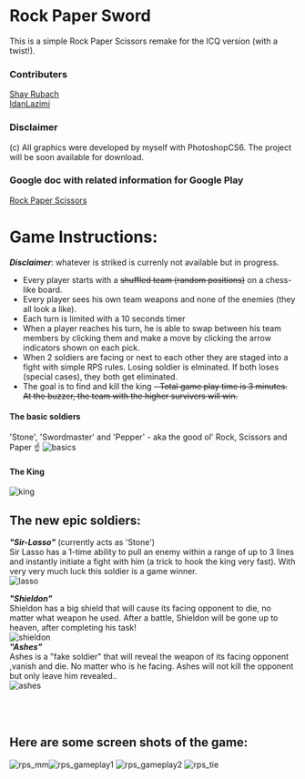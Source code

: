 


Rock Paper Sword
==

This is a simple Rock Paper Scissors remake for the ICQ version (with a twist!).

### Contributers
[Shay Rubach](https://github.com/ShayRubach)<br>
[IdanLazimi](https://github.com/idanlazimi)<br>

### Disclaimer 
(c) All graphics were developed by myself with PhotoshopCS6. The project will be soon available for download.

### Google doc with related information for Google Play
[Rock Paper Scissors](https://docs.google.com/document/d/1TWjrN5aKpjh7Nz05J5uJ0auW0kz8Dr69sh_PMqKd7kQ/edit?usp=sharing)

# Game Instructions:
***Disclaimer***:  whatever is striked is currenly not available but in progress.
- Every player starts with a ~~shuffled team (random positions)~~ on a chess-like board.
- Every player sees his own team weapons and none of the enemies (they all look a like).
- Each turn is limited with a 10 seconds timer
- When a player reaches his turn, he is able to swap between his team members by clicking them and make a move by clicking the arrow indicators shown on each pick.
- When 2 soldiers are facing or next to each other  they are staged into a fight with simple RPS rules. Losing soldier is elminated. If both loses (special cases), they both get eliminated.
- The goal is to find and kill the king
~~- Total game play time is 3 minutes. At the buzzer, the team with the higher survivers will win.~~

#### The basic soldiers<br>
'Stone', 'Swordmaster' and 'Pepper' - aka the good ol' Rock, Scissors and Paper  ☝️
![basics](https://user-images.githubusercontent.com/21342315/40282775-6522f9a0-5c74-11e8-80a9-367ec36218bb.png)
#### The King<br>
![king](https://user-images.githubusercontent.com/21342315/40282812-f5972290-5c74-11e8-9f23-60a0201b560b.png)
## The new epic soldiers:
 
***"Sir-Lasso"*** (currently acts as 'Stone')
<br>Sir Lasso has a 1-time ability to pull an enemy within a range of up to 3 lines and instantly initiate a fight with him (a trick to hook the king very fast). With very very much luck this soldier is a game winner.<br>
![lasso](https://user-images.githubusercontent.com/21342315/40282666-23eaa65a-5c73-11e8-87cc-9427df90948d.png)<br>

***"Shieldon"***
<br>Shieldon has a big shield that will cause its facing opponent to die, no matter what weapon he used. After a battle, Shieldon will be gone up to heaven, after completing his task!<br>
![shieldon](https://user-images.githubusercontent.com/21342315/40282701-7d78c9ea-5c73-11e8-931f-57b56d94b182.png)<br>
***"Ashes"***
<br>Ashes is a "fake soldier" that will reveal the weapon of its facing opponent ,vanish and die. No matter who is he facing. Ashes will not kill the opponent but only leave him revealed..<br>
![ashes](https://user-images.githubusercontent.com/21342315/40282705-95631574-5c73-11e8-9a24-5e1c437d2977.png)


<br><br>
Here are some screen shots of the game:
-     
 ![rps_mm](https://user-images.githubusercontent.com/21342315/43094503-6bf685b4-8eb3-11e8-9f12-d71e83167329.png)![rps_gameplay1](https://user-images.githubusercontent.com/21342315/43666292-85dcd49c-9773-11e8-9221-8ed2f43db534.png) ![rps_gameplay2](https://user-images.githubusercontent.com/21342315/43666313-a11ba698-9773-11e8-8194-e2b059c91fc1.png) ![rps_tie](https://user-images.githubusercontent.com/21342315/43666321-a90377c8-9773-11e8-9c1c-5b1ebf2bdbc0.png) 
 <br><br>